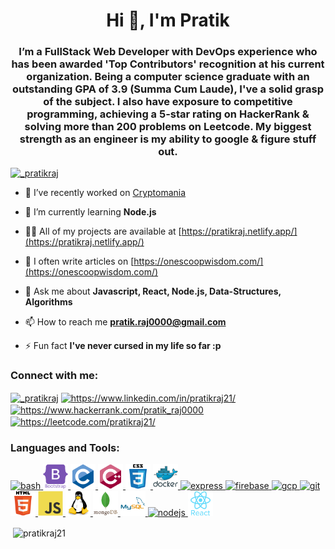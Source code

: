 <div align="center">
<!-- <img src="https://rishavanand.github.io/static/images/greetings.gif" align="center" style="width: 100%" /> -->
<!--   <img src="https://c.tenor.com/FABadXdQ65MAAAAC/hi-hello.gif" align="center" style="width: 100%" /> -->
</div>  

<h1 align="center">Hi 👋, I'm Pratik</h1>
<h3 align="center">I’m a FullStack Web Developer with DevOps experience who has been awarded 'Top Contributors' recognition at his current organization. Being a computer science graduate with an outstanding GPA of 3.9 (Summa Cum Laude), I've a solid grasp of the subject. I also have exposure to competitive programming, achieving a 5-star rating on HackerRank & solving more than 200 problems on Leetcode. My biggest strength as an engineer is my ability to google & figure stuff out.</h3>

<p align="left"> <a href="https://twitter.com/_pratikraj" target="blank"><img src="https://img.shields.io/twitter/follow/_pratikraj?logo=twitter&style=for-the-badge" alt="_pratikraj" /></a> </p>

- 🔭 I’ve recently worked on [Cryptomania](https://chatcryptomania.netlify.app/)

- 🌱 I’m currently learning **Node.js**

- 👨‍💻 All of my projects are available at [https://pratikraj.netlify.app/](https://pratikraj.netlify.app/)

- 📝 I often write articles on [https://onescoopwisdom.com/](https://onescoopwisdom.com/)

- 💬 Ask me about **Javascript, React, Node.js, Data-Structures, Algorithms**

- 📫 How to reach me **pratik.raj0000@gmail.com**

- ⚡ Fun fact **I've never cursed in my life so far :p**

<h3 align="left">Connect with me:</h3>
<p align="left">
<a href="https://twitter.com/_pratikraj" target="blank"><img align="center" src="https://raw.githubusercontent.com/rahuldkjain/github-profile-readme-generator/master/src/images/icons/Social/twitter.svg" alt="_pratikraj" height="30" width="40" /></a>
<a href="https://linkedin.com/in/https://www.linkedin.com/in/pratikraj21/" target="blank"><img align="center" src="https://raw.githubusercontent.com/rahuldkjain/github-profile-readme-generator/master/src/images/icons/Social/linked-in-alt.svg" alt="https://www.linkedin.com/in/pratikraj21/" height="30" width="40" /></a>
<a href="https://www.hackerrank.com/https://www.hackerrank.com/pratik_raj0000" target="blank"><img align="center" src="https://raw.githubusercontent.com/rahuldkjain/github-profile-readme-generator/master/src/images/icons/Social/hackerrank.svg" alt="https://www.hackerrank.com/pratik_raj0000" height="30" width="40" /></a>
<a href="https://www.leetcode.com/https://leetcode.com/pratikraj21/" target="blank"><img align="center" src="https://raw.githubusercontent.com/rahuldkjain/github-profile-readme-generator/master/src/images/icons/Social/leet-code.svg" alt="https://leetcode.com/pratikraj21/" height="30" width="40" /></a>
</p>

<h3 align="left">Languages and Tools:</h3>
<p align="left"> <a href="https://www.gnu.org/software/bash/" target="_blank" rel="noreferrer"> <img src="https://cdn-icons-png.flaticon.com/512/919/919837.png" alt="bash" width="40" height="40"/> </a> <a href="https://getbootstrap.com" target="_blank" rel="noreferrer"> <img src="https://raw.githubusercontent.com/devicons/devicon/master/icons/bootstrap/bootstrap-plain-wordmark.svg" alt="bootstrap" width="40" height="40"/> </a> <a href="https://www.cprogramming.com/" target="_blank" rel="noreferrer"> <img src="https://raw.githubusercontent.com/devicons/devicon/master/icons/c/c-original.svg" alt="c" width="40" height="40"/> </a> <a href="https://www.w3schools.com/cpp/" target="_blank" rel="noreferrer"> <img src="https://raw.githubusercontent.com/devicons/devicon/master/icons/cplusplus/cplusplus-original.svg" alt="cplusplus" width="40" height="40"/> </a> <a href="https://www.w3schools.com/css/" target="_blank" rel="noreferrer"> <img src="https://raw.githubusercontent.com/devicons/devicon/master/icons/css3/css3-original-wordmark.svg" alt="css3" width="40" height="40"/> </a> <a href="https://www.docker.com/" target="_blank" rel="noreferrer"> <img src="https://raw.githubusercontent.com/devicons/devicon/master/icons/docker/docker-original-wordmark.svg" alt="docker" width="40" height="40"/> </a> <a href="https://expressjs.com" target="_blank" rel="noreferrer"> <img src="https://assets.website-files.com/61ca3f775a79ec5f87fcf937/6202fcdee5ee8636a145a41b_1234.png" alt="express" width="40" height="40"/> </a> <a href="https://firebase.google.com/" target="_blank" rel="noreferrer"> <img src="https://www.vectorlogo.zone/logos/firebase/firebase-icon.svg" alt="firebase" width="40" height="40"/> </a> <a href="https://cloud.google.com" target="_blank" rel="noreferrer"> <img src="https://www.vectorlogo.zone/logos/google_cloud/google_cloud-icon.svg" alt="gcp" width="40" height="40"/> </a> <a href="https://git-scm.com/" target="_blank" rel="noreferrer"> <img src="https://www.vectorlogo.zone/logos/git-scm/git-scm-icon.svg" alt="git" width="40" height="40"/> </a> <a href="https://www.w3.org/html/" target="_blank" rel="noreferrer"> <img src="https://raw.githubusercontent.com/devicons/devicon/master/icons/html5/html5-original-wordmark.svg" alt="html5" width="40" height="40"/> </a> <a href="https://developer.mozilla.org/en-US/docs/Web/JavaScript" target="_blank" rel="noreferrer"> <img src="https://raw.githubusercontent.com/devicons/devicon/master/icons/javascript/javascript-original.svg" alt="javascript" width="40" height="40"/> </a> <a href="https://www.linux.org/" target="_blank" rel="noreferrer"> <img src="https://raw.githubusercontent.com/devicons/devicon/master/icons/linux/linux-original.svg" alt="linux" width="40" height="40"/> </a> <a href="https://www.mongodb.com/" target="_blank" rel="noreferrer"> <img src="https://raw.githubusercontent.com/devicons/devicon/master/icons/mongodb/mongodb-original-wordmark.svg" alt="mongodb" width="40" height="40"/> </a> <a href="https://www.mysql.com/" target="_blank" rel="noreferrer"> <img src="https://raw.githubusercontent.com/devicons/devicon/master/icons/mysql/mysql-original-wordmark.svg" alt="mysql" width="40" height="40"/> </a> <a href="https://nodejs.org" target="_blank" rel="noreferrer"> <img src="https://spng.pngfind.com/pngs/s/683-6833893_node-js-logo-png-transparent-png.png" alt="nodejs" width="40" height="40"/> </a> <a href="https://reactjs.org/" target="_blank" rel="noreferrer"> <img src="https://raw.githubusercontent.com/devicons/devicon/master/icons/react/react-original-wordmark.svg" alt="react" width="40" height="40"/> </a> </p>

<p>&nbsp;<img align="center" src="https://github-readme-stats.vercel.app/api?username=pratikraj21&show_icons=true&locale=en" alt="pratikraj21" /></p>
